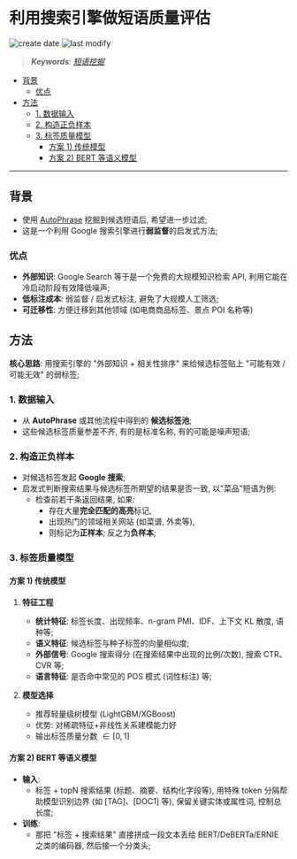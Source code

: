 利用搜索引擎做短语质量评估
===
<!--START_SECTION:badge-->
![create date](https://img.shields.io/static/v1?label=create%20date&message=2025-08-22&label_color=gray&color=lightsteelblue&style=flat-square)
![last modify](https://img.shields.io/static/v1?label=last%20modify&message=2025-09-19%2004%3A11%3A35&label_color=gray&color=thistle&style=flat-square)
<!--END_SECTION:badge-->
<!--info
date: 2025-08-22 19:29:46
top: false
draft: false
hidden: true
level: 0
tags: []
-->

<!--START_SECTION:keywords-->
> ***Keywords**: [短语挖掘](../07/短语挖掘.md)*
<!--END_SECTION:keywords-->

<!--START_SECTION:paper_title-->
<!--END_SECTION:paper_title-->

<!--START_SECTION:toc-->
- [背景](#背景)
    - [优点](#优点)
- [方法](#方法)
    - [1. 数据输入](#1-数据输入)
    - [2. 构造正负样本](#2-构造正负样本)
    - [3. 标签质量模型](#3-标签质量模型)
        - [方案 1) 传统模型](#方案-1-传统模型)
        - [方案 2) BERT 等语义模型](#方案-2-bert-等语义模型)
<!--END_SECTION:toc-->

<!--

<div align='center'><img src='path/to/xxx.png' height='300'/></div>

<details><summary><b>点击展开</b></summary>
</details>

[xxx - imhuay/studis](https://github.com/imhuay/studies/blob/master/notes/_archives/2022/04/xxx.md)

特殊符号:
  空格: <&nbsp;>
-->

---

## 背景

- 使用 [AutoPhrase](./AutoPhrase备忘.md) 挖掘到候选短语后, 希望进一步过滤;
- 这是一个利用 Google 搜索引擎进行**弱监督**的启发式方法;


### 优点
- **外部知识**: Google Search 等于是一个免费的大规模知识检索 API, 利用它能在冷启动阶段有效降低噪声;
- **低标注成本**: 弱监督 / 启发式标注, 避免了大规模人工筛选;
- **可迁移性**: 方便迁移到其他领域 (如电商商品标签、景点 POI 名称等)


## 方法

**核心思路**: 用搜索引擎的 "外部知识 + 相关性排序" 来给候选标签贴上 "可能有效 / 可能无效" 的弱标签;

### 1. 数据输入
- 从 **AutoPhrase** 或其他流程中得到的 **候选标签池**;
- 这些候选标签质量参差不齐, 有的是标准名称, 有的可能是噪声短语;

### 2. 构造正负样本
- 对候选标签发起 **Google 搜索**;
- 启发式判断搜索结果与候选标签所期望的结果是否一致, 以"菜品"短语为例:
    - 检查前若干条返回结果, 如果:
        - 存在大量**完全匹配的高亮**标记,
        - 出现热门的领域相关网站 (如菜谱, 外卖等),
        - 则标记为**正样本**; 反之为**负样本**;

### 3. 标签质量模型

#### 方案 1) 传统模型

1. **特征工程**
   - **统计特征**: 标签长度、出现频率、n-gram PMI、IDF、上下文 KL 散度, 语种等;
   - **语义特征**: 候选标签与种子标签的向量相似度;
   - **外部信号**: Google 搜索得分 (在搜索结果中出现的比例/次数), 搜索 CTR、CVR 等;
   - **语言特征**: 是否命中常见的 POS 模式 (词性标注) 等;

2. **模型选择**
   - 推荐轻量级树模型 (LightGBM/XGBoost)
   - 优势: 对稀疏特征+非线性关系建模能力好
   - 输出标签质量分数 $\in \lbrack 0,1 \rbrack$


#### 方案 2) BERT 等语义模型

- **输入**:
    - 标签 + topN 搜索结果 (标题、摘要、结构化字段等), 用特殊 token 分隔帮助模型识别边界 (如 \[TAG\]、\[DOC1\] 等), 保留关键实体或属性词, 控制总长度;
- **训练**:
    - 那把 "标签 + 搜索结果" 直接拼成一段文本丢给 BERT/DeBERTa/ERNIE 之类的编码器, 然后接一个分类头;
